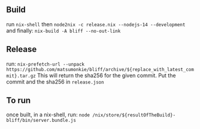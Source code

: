## Build

run `nix-shell`
then `node2nix -c release.nix --nodejs-14 --development`
and finally: `nix-build -A bliff --no-out-link`

## Release

run: `nix-prefetch-url --unpack https://github.com/matsumonkie/bliff/archive/${replace_with_latest_commit}.tar.gz`
This will return the sha256 for the given commit.
Put the commit and the sha256 in `release.json`

## To run

once built, in a nix-shell, run: `node /nix/store/${resultOfTheBuild}-bliff/bin/server.bundle.js`
